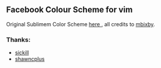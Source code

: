 ## Facebook Colour Scheme for vim

Original Sublimem Color Scheme [ here ]( https://github.com/mbixby/facebook-color-scheme ), all credits to [mbixby](https://github.com/mbixby).

### Thanks:
  - [sickill](https://github.com/sickill/coloration)
  - [shawncplus](http://github.com/shawncplus/Vim-toCterm)
